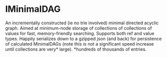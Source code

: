 # IMinimalDAG 

An incrementally constructed (ie no trie involved) minimal directed acyclic graph. Aimed at minimum-node storage of collections of collections of values for fast, memory-friendly searching. Supports both ref and value types. Happily serializes down to a gzipped json (and back) for persistence of calculated MinimalDAGs (note this is not a significant speed increase until collections are very* large). *hundreds of thousands of entries.
